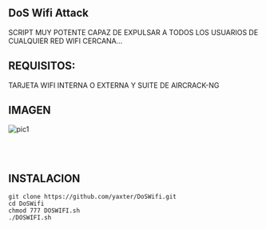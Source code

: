 ## DoS Wifi Attack
    
SCRIPT MUY POTENTE CAPAZ DE EXPULSAR A TODOS LOS USUARIOS DE CUALQUIER
RED WIFI CERCANA...

## REQUISITOS: 
TARJETA WIFI INTERNA O EXTERNA Y SUITE DE AIRCRACK-NG
            
            
 ## IMAGEN           
![pic1](https://i.ibb.co/xG371LP/Captura-de-pantalla-2020-09-22-01-09-14.png) 

<br /><br />

## INSTALACION

```
git clone https://github.com/yaxter/DoSWifi.git
cd DoSWifi
chmod 777 DOSWIFI.sh
./DOSWIFI.sh
```          
 
